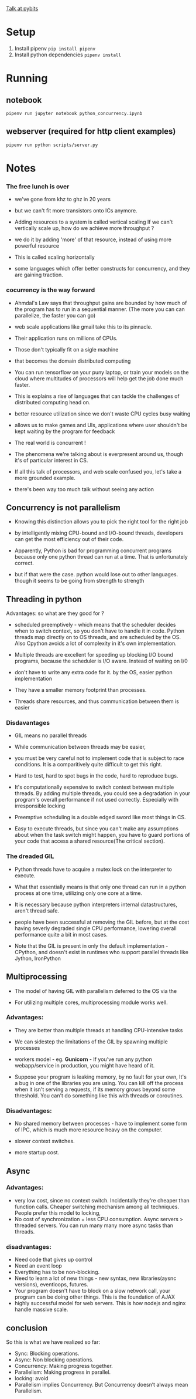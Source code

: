 [Talk at pybits](https://youtu.be/rzpP05WJilo)

# Setup
1. Install pipenv
`pip install pipenv`
2. Install python dependencies
`pipenv install`

# Running
## notebook
`pipenv run jupyter notebook python_concurrency.ipynb`
## webserver (required for http client examples)
`pipenv run python scripts/server.py`

# Notes

### The free lunch is over
- we've gone from khz to ghz in 20 years
- but we can't fit more transistors onto ICs anymore.

- Adding resources to a system is called vertical scaling
  If we can't vertically scale up, how do we achieve more throughput ?

- we do it by adding 'more' of that resource, instead of using more powerful
  resource

- This is called scaling horizontally

- some languages which offer better constructs for concurrency, and they are
    gaining traction.

### cocurrency is the way forward
- Ahmdal's Law says that throughput gains are bounded by how much of the program
  has to run in a sequential manner.
  (The more you can can parallelize, the faster you can go)

 - web scale applications like gmail take this to its pinnacle.
 - Their application runs on millions of CPUs.
 - Those don't typically fit on a sigle machine
 - that becomes the domain distributed computing

 - You can run tensorflow on your puny laptop,
  or train your models on the cloud where
  multitudes of processors will help get the job done much faster.

 - This is explains a rise of languages that can tackle the challenges of distributed computing head on.

- better resource utilization since we don't waste CPU cycles busy waiting
- allows us to make games and UIs, applications where user shouldn't be kept
    waiting by the program for feedback
- The real world is concurrent !

- The phenomena we're talking about is everpresent around us, though it's of particular interest in CS.
- If all this talk of processors, and web scale confused you, let's take a more grounded example.
- there's been way too much talk without seeing any action

## Concurrency is not parallelism
- Knowing this distinction allows you to pick the right tool for the right job

- by intelligently mixing CPU-bound and I/O-bound threads, developers can get the most
efficiency out of their code.

- Apparently, Python is bad for programming concurrent programs because only one
  python thread can run at a time.  That is unfortunately correct.

- but if that were the case. python would lose out to other languages.
  though it seems to be going from strength to strength

## Threading in python
Advantages: so what are they good for ?

- scheduled preemptively - which means that the scheduler decides when to switch
  context,
  so you don't have to handle it in code.
  Python threads map directly on to OS threads, and are scheduled by the OS.
  Also Cpython avoids a lot of complexity in it's own implementation.

- Multiple threads are excellent for speeding up blocking I/O bound programs,
  because the scheduler is I/O aware. Instead of waiting on I/0

- don't have to write any extra code for it. by the OS, easier python implementation

- They have a smaller memory footprint than processes.

- Threads share resources, and thus communication between them is easier

### Disdavantages
- GIL means no parallel threads

- While communication between threads may be easier,
- you must be very careful not to implement code that is subject to race conditions.
  It is a comparitively quite difficult to get this right.

- Hard to test, hard to spot bugs in the code, hard to reproduce bugs.

- It's computationally expensive to switch context between multiple threads.
  By adding multiple threads, you could see a degradation in your program's
  overall performance if not used correctly. Especially with irresponsible locking

- Preemptive scheduling is a double edged sword like most things in CS.
- Easy to execute threads, but since you can't make any assumptions about
  when the task switch might happen, you have to guard portions of your code
  that access a shared resource(The critical section).


### The dreaded GIL

- Python threads have to acquire a mutex lock on the interpreter to execute.

- What that essentially means is that only one thread can run in a python
  process at one time, utilizing only one core at a time.

- It is necessary because python interpreters internal datastructures, aren't thread safe.

- people have been successful at removing the GIL before,
but at the cost having severly degraded single CPU performance, lowering overall performance quite a bit in
most cases.

- Note that the GIL is present in only the default implementation - CPython,
  and doesn't exist in runtimes who support parallel threads like Jython, IronPython

## Multiprocessing

- The model of having GIL with parallelism deferred to the OS via the

- For utilizing multiple cores, multiprocessing module works well.

### Advantages:
- They are better than multiple threads at handling CPU-intensive tasks

- We can sidestep the limitations of the GIL by spawning multiple processes

- workers model - eg. __Gunicorn__ - If you've run any python webapp/service in production, you might have heard of it.
- Suppose your program is leaking memory, by no fault for your own, It's a bug
  in one of the libraries you are using. You can kill off the process when it
  isn't serving a requests, if its memory grows beyond some threshold. You can't
  do something like this with threads or coroutines.

### Disadvantages:
- No shared memory between processes - have to implement some form of IPC, which is much more resource heavy on the computer.

- slower context switches.

- more startup cost.

## Async
### Advantages:
- very low cost, since no context switch. Incidentally they're cheaper than function calls. Cheaper switching mechanism among all techniques. People prefer this model to locking,
- No cost of synchronization = less CPU consumption. Async servers > threaded servers. You can run many many more async tasks than threads.

### disadvantages:
- Need code that gives up control
- Need an event loop
- Everything has to be non-blocking.
- Need to learn a lot of new things - new syntax, new libraries(aysnc versions), eventloops, futures.
- Your program doesn't have to block on a slow network call, your program can be doing other things. This is the foundation of AJAX
- highly successful model for web servers. This is how nodejs and nginx handle massive scale.

## conclusion

So this is what we have realized so far:

- Sync: Blocking operations.
- Async: Non blocking operations.
- Concurrency: Making progress together.
- Parallelism: Making progress in parallel.
- locking: avoid
- Parallelism implies Concurrency. But Concurrency doesn’t always mean Parallelism.
